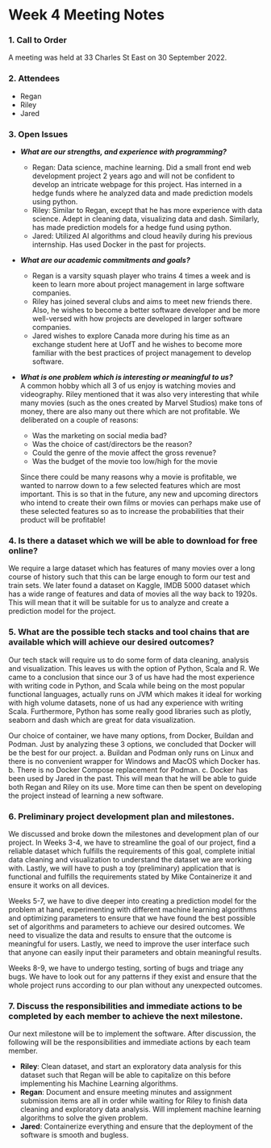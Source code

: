 # Week 4 Meeting Notes

### 1. Call to Order

A meeting was held at 33 Charles St East on 30 September 2022.

### 2. Attendees
* Regan
* Riley
* Jared

### 3. Open Issues
* ***What are our strengths, and experience with programming?***
    * Regan: Data science, machine learning. Did a small front end web development project 2 years ago and will not be confident to develop an intricate webpage for this project. Has interned in a hedge funds where he analyzed data and made prediction models using python.
    * Riley: Similar to Regan, except that he has more experience with data science. Adept in cleaning data, visualizing data and dash. Similarly, has made prediction models for a hedge fund using python.
    * Jared: Utilized AI algorithms and cloud heavily during his previous internship. Has used Docker in the past for projects.

* ***What are our academic commitments and goals?***
    * Regan is a varsity squash player who trains 4 times a week and is keen to learn more about project management in large software companies.
    * Riley has joined several clubs and aims to meet new friends there. Also, he wishes to become a better software developer and be more well-versed with how projects are developed in larger software companies.
    * Jared wishes to explore Canada more during his time as an exchange student here at UofT and he wishes to become more familiar with the best practices of project management to develop software.
    
* ***What is one problem which is interesting or meaningful to us?*** <br />
    A common hobby which all 3 of us enjoy is watching movies and videography. Riley mentioned that it was also very interesting that while many movies (such as the ones created by Marvel Studios) make tons of money, there are also many out there which are not profitable. We deliberated on a couple of reasons:
    * Was the marketing on social media bad?
    * Was the choice of cast/directors be the reason?
    * Could the genre of the movie affect the gross revenue?
    * Was the budget of the movie too low/high for the movie 
    
    Since there could be many reasons why a movie is profitable, we wanted to narrow down to a few selected features which are most important. This is so that in the future, any new and upcoming directors who intend to create their own films or movies can perhaps make use of these selected features so as to increase the probabilities that their product will be profitable!

### 4. Is there a dataset which we will be able to download for free online?

We require a large dataset which has features of many movies over a long course of history such that this can be large enough to form our test and train sets. We later found a dataset on Kaggle, IMDB 5000 dataset which has a wide range of features and data of movies all the way back to 1920s. This will mean that it will be suitable for us to analyze and create a prediction model for the project.

###  5. What are the possible tech stacks and tool chains that are available which will achieve our desired outcomes?

Our tech stack will require us to do some form of data cleaning, analysis and visualization. This leaves us with the option of Python, Scala and R. We came to a conclusion that since our 3 of us have had the most experience with writing
code in Python, and Scala while being on the most popular functional languages, actually runs on JVM which makes it ideal for working with high volume datasets, none of us had any experience with writing Scala. Furthermore, Python has
some really good libraries such as plotly, seaborn and dash which are great for data visualization.

Our choice of container, we have many options, from Docker, Buildan and Podman. Just by analyzing these 3 options, we concluded that Docker will be the best for our project.
a. Buildan and Podman only runs on Linux and there is no convenient
wrapper for Windows and MacOS which Docker has.
b. There is no Docker Compose replacement for Podman.
c. Docker has been used by Jared in the past. This will mean that he will be
able to guide both Regan and Riley on its use. More time can then be
spent on developing the project instead of learning a new software.

###  6. Preliminary project development plan and milestones.

We discussed and broke down the milestones and development plan of our project. In Weeks 3-4, we have to streamline the goal of our project, find a reliable dataset which fulfills the requirements of this goal, complete initial data cleaning and visualization to understand the dataset we are working with. Lastly, we will have to push a toy (preliminary) application that is functional and fulfills the requirements stated by Mike Containerize it and ensure it works on all devices.


Weeks 5-7, we have to dive deeper into creating a prediction model for the
problem at hand, experimenting with different machine learning algorithms and optimizing parameters to ensure that we have found the best possible set of algorithms and parameters to achieve our desired outcomes. We need to visualize the data and results to ensure that the outcome is meaningful for users. Lastly, we need to improve the user interface such that anyone can easily input their parameters and obtain meaningful results.

Weeks 8-9, we have to undergo testing, sorting of bugs and triage any bugs. We have to look out for any patterns if they exist and ensure that the whole project runs according to our plan without any unexpected outcomes.

###  7. Discuss the responsibilities and immediate actions to be completed by each member to achieve the next milestone.

Our next milestone will be to implement the software. After discussion, the
following will be the responsibilities and immediate actions by each team
member.
- <b>Riley</b>: Clean dataset, and start an exploratory data analysis for this dataset
such that Regan will be able to capitalize on this before implementing his
Machine Learning algorithms.
- <b>Regan</b>: Document and ensure meeting minutes and assignment
submission items are all in order while waiting for Riley to finish data
cleaning and exploratory data analysis. Will implement machine learning
algorithms to solve the given problem.
- <b>Jared</b>: Containerize everything and ensure that the deployment of the
software is smooth and bugless.


